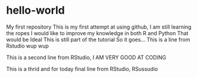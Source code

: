 # hello-world
My first repository
This is my first attempt at using github, I am still learning the ropes
I would like to improve my knowledge in both R and Python
That would be Ideal
This is still part of the tutorial
So it goes...
This is a line from Rstudio wup wup

This is a second line from RStudio, I AM VERY GOOD AT CODING

This is a thrid and for today final line from RStudio, RSussudio